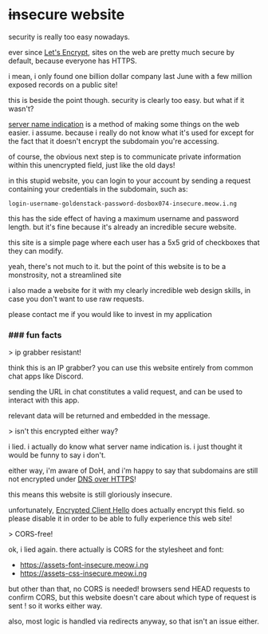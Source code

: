 # ~~in~~secure website

security is really too easy nowadays.

ever since [Let's Encrypt](https://letsencrypt.org/), sites on the web are pretty much secure by default, because everyone has HTTPS.

i mean, i only found one billion dollar company last June with a few million exposed records on a public site!

this is beside the point though. security is clearly too easy. but what if it wasn't?

[server name indication](https://en.wikipedia.org/wiki/Server_Name_Indication) is a method of making some things on the web easier. i assume. because i really do not know what it's used for except for the fact that it doesn't encrypt the subdomain you're accessing.

of course, the obvious next step is to communicate private information within this unencrypted field, just like the old days!

in this stupid website, you can login to your account by sending a request containing your credentials in the subdomain, such as:

`login-username-goldenstack-password-dosbox074-insecure.meow.i.ng`

this has the side effect of having a maximum username and password length. but it's fine because it's already an incredible secure website.

this site is a simple page where each user has a 5x5 grid of checkboxes that they can modify.

yeah, there's not much to it. but the point of this website is to be a monstrosity, not a streamlined site

i also made a website for it with my clearly incredible web design skills, in case you don't want to use raw requests.

please contact me if you would like to invest in my application

### \#\#\# fun facts

\>  ip grabber resistant!

think this is an IP grabber? you can use this website entirely from common chat apps like Discord.

sending the URL in chat constitutes a valid request, and can be used to interact with this app.

relevant data will be returned and embedded in the message. 

\> isn't this encrypted either way?

i lied. i actually do know what server name indication is. i just thought it would be funny to say i don't.

either way, i'm aware of DoH, and i'm happy to say that subdomains are still not encrypted under [DNS over HTTPS](https://support.mozilla.org/en-US/kb/firefox-dns-over-https)!

this means this website is still gloriously insecure.

unfortunately, [Encrypted Client Hello](https://support.mozilla.org/en-US/kb/understand-encrypted-client-hello) does actually encrypt this field. so please disable it in order to be able to fully experience this web site! 

\> CORS-free!

ok, i lied again. there actually is CORS for the stylesheet and font:

- https://assets-font-insecure.meow.i.ng
- https://assets-css-insecure.meow.i.ng

but other than that, no CORS is needed! browsers send HEAD requests to confirm CORS, but this website doesn't care about which type of request is sent ! so it works either way.

also, most logic is handled via redirects anyway, so that isn't an issue either. 
